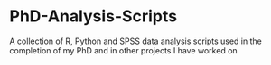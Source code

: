 # PhD-Analysis-Scripts
A collection of R, Python and SPSS data analysis scripts used in the completion of my PhD and in other projects I have worked on
